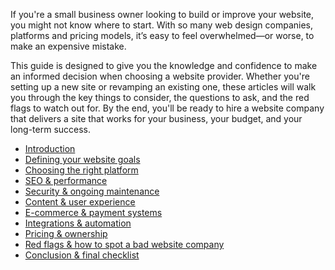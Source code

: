 If you're a small business owner looking to build or improve your website,
you might not know where to start. With so many web design companies,
platforms and pricing models, it’s easy to feel overwhelmed—or worse, to
make an expensive mistake.

This guide is designed to give you the knowledge and confidence to make an
informed decision when choosing a website provider. Whether you're setting
up a new site or revamping an existing one, these articles will walk you
through the key things to consider, the questions to ask, and the red flags
to watch out for. By the end, you'll be ready to hire a website company that
delivers a site that works for your business, your budget, and your
long-term success.

* [Introduction](./introduction/)
* [Defining your website goals](./goals/)
* [Choosing the right platform](./platform/)
* [SEO & performance](./seo/)
* [Security & ongoing maintenance](./maintenance/)
* [Content & user experience](./content/)
* [E-commerce & payment systems](./ecommerce/)
* [Integrations & automation](./integrations/)
* [Pricing & ownership](./pricing/)
* [Red flags & how to spot a bad website company](./redflags/)
* [Conclusion & final checklist](./conclusion/)
